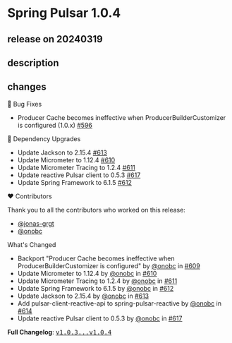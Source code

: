 # Spring Pulsar 1.0.4

## release on 20240319

## description

## changes

🐞 Bug Fixes

* Producer Cache becomes ineffective when ProducerBuilderCustomizer is configured (1.0.x) <a href="https://github.com/spring-projects/spring-pulsar/issues/596" data-hovercard-type="issue" data-hovercard-url="/spring-projects/spring-pulsar/issues/596/hovercard">#596</a>

🔨 Dependency Upgrades

* Update Jackson to 2.15.4 <a href="https://github.com/spring-projects/spring-pulsar/pull/613" data-hovercard-type="pull_request" data-hovercard-url="/spring-projects/spring-pulsar/pull/613/hovercard">#613</a>
* Update Micrometer to 1.12.4 <a href="https://github.com/spring-projects/spring-pulsar/pull/610" data-hovercard-type="pull_request" data-hovercard-url="/spring-projects/spring-pulsar/pull/610/hovercard">#610</a>
* Update Micrometer Tracing to 1.2.4 <a href="https://github.com/spring-projects/spring-pulsar/pull/611" data-hovercard-type="pull_request" data-hovercard-url="/spring-projects/spring-pulsar/pull/611/hovercard">#611</a>
* Update reactive Pulsar client to 0.5.3 <a href="https://github.com/spring-projects/spring-pulsar/pull/617" data-hovercard-type="pull_request" data-hovercard-url="/spring-projects/spring-pulsar/pull/617/hovercard">#617</a>
* Update Spring Framework to 6.1.5 <a href="https://github.com/spring-projects/spring-pulsar/pull/612" data-hovercard-type="pull_request" data-hovercard-url="/spring-projects/spring-pulsar/pull/612/hovercard">#612</a>

❤️ Contributors

Thank you to all the contributors who worked on this release:

* <a class="user-mention notranslate" data-hovercard-type="user" data-hovercard-url="/users/jonas-grgt/hovercard" data-octo-click="hovercard-link-click" data-octo-dimensions="link_type:self" href="https://github.com/jonas-grgt">@jonas-grgt</a>
* <a class="user-mention notranslate" data-hovercard-type="user" data-hovercard-url="/users/onobc/hovercard" data-octo-click="hovercard-link-click" data-octo-dimensions="link_type:self" href="https://github.com/onobc">@onobc</a>

What's Changed

* Backport "Producer Cache becomes ineffective when ProducerBuilderCustomizer is configured" by <a class="user-mention notranslate" data-hovercard-type="user" data-hovercard-url="/users/onobc/hovercard" data-octo-click="hovercard-link-click" data-octo-dimensions="link_type:self" href="https://github.com/onobc">@onobc</a> in <a class="issue-link js-issue-link" data-error-text="Failed to load title" data-id="2187481004" data-permission-text="Title is private" data-url="https://github.com/spring-projects/spring-pulsar/issues/609" data-hovercard-type="pull_request" data-hovercard-url="/spring-projects/spring-pulsar/pull/609/hovercard" href="https://github.com/spring-projects/spring-pulsar/pull/609">#609</a>
* Update Micrometer to 1.12.4 by <a class="user-mention notranslate" data-hovercard-type="user" data-hovercard-url="/users/onobc/hovercard" data-octo-click="hovercard-link-click" data-octo-dimensions="link_type:self" href="https://github.com/onobc">@onobc</a> in <a class="issue-link js-issue-link" data-error-text="Failed to load title" data-id="2187632536" data-permission-text="Title is private" data-url="https://github.com/spring-projects/spring-pulsar/issues/610" data-hovercard-type="pull_request" data-hovercard-url="/spring-projects/spring-pulsar/pull/610/hovercard" href="https://github.com/spring-projects/spring-pulsar/pull/610">#610</a>
* Update Micrometer Tracing to 1.2.4 by <a class="user-mention notranslate" data-hovercard-type="user" data-hovercard-url="/users/onobc/hovercard" data-octo-click="hovercard-link-click" data-octo-dimensions="link_type:self" href="https://github.com/onobc">@onobc</a> in <a class="issue-link js-issue-link" data-error-text="Failed to load title" data-id="2187634862" data-permission-text="Title is private" data-url="https://github.com/spring-projects/spring-pulsar/issues/611" data-hovercard-type="pull_request" data-hovercard-url="/spring-projects/spring-pulsar/pull/611/hovercard" href="https://github.com/spring-projects/spring-pulsar/pull/611">#611</a>
* Update Spring Framework to 6.1.5 by <a class="user-mention notranslate" data-hovercard-type="user" data-hovercard-url="/users/onobc/hovercard" data-octo-click="hovercard-link-click" data-octo-dimensions="link_type:self" href="https://github.com/onobc">@onobc</a> in <a class="issue-link js-issue-link" data-error-text="Failed to load title" data-id="2187637108" data-permission-text="Title is private" data-url="https://github.com/spring-projects/spring-pulsar/issues/612" data-hovercard-type="pull_request" data-hovercard-url="/spring-projects/spring-pulsar/pull/612/hovercard" href="https://github.com/spring-projects/spring-pulsar/pull/612">#612</a>
* Update Jackson to 2.15.4 by <a class="user-mention notranslate" data-hovercard-type="user" data-hovercard-url="/users/onobc/hovercard" data-octo-click="hovercard-link-click" data-octo-dimensions="link_type:self" href="https://github.com/onobc">@onobc</a> in <a class="issue-link js-issue-link" data-error-text="Failed to load title" data-id="2187658738" data-permission-text="Title is private" data-url="https://github.com/spring-projects/spring-pulsar/issues/613" data-hovercard-type="pull_request" data-hovercard-url="/spring-projects/spring-pulsar/pull/613/hovercard" href="https://github.com/spring-projects/spring-pulsar/pull/613">#613</a>
* Add pulsar-client-reactive-api to spring-pulsar-reactive by <a class="user-mention notranslate" data-hovercard-type="user" data-hovercard-url="/users/onobc/hovercard" data-octo-click="hovercard-link-click" data-octo-dimensions="link_type:self" href="https://github.com/onobc">@onobc</a> in <a class="issue-link js-issue-link" data-error-text="Failed to load title" data-id="2189080102" data-permission-text="Title is private" data-url="https://github.com/spring-projects/spring-pulsar/issues/614" data-hovercard-type="pull_request" data-hovercard-url="/spring-projects/spring-pulsar/pull/614/hovercard" href="https://github.com/spring-projects/spring-pulsar/pull/614">#614</a>
* Update reactive Pulsar client to 0.5.3 by <a class="user-mention notranslate" data-hovercard-type="user" data-hovercard-url="/users/onobc/hovercard" data-octo-click="hovercard-link-click" data-octo-dimensions="link_type:self" href="https://github.com/onobc">@onobc</a> in <a class="issue-link js-issue-link" data-error-text="Failed to load title" data-id="2192445368" data-permission-text="Title is private" data-url="https://github.com/spring-projects/spring-pulsar/issues/617" data-hovercard-type="pull_request" data-hovercard-url="/spring-projects/spring-pulsar/pull/617/hovercard" href="https://github.com/spring-projects/spring-pulsar/pull/617">#617</a>

<strong>Full Changelog</strong>: <a class="commit-link" href="https://github.com/spring-projects/spring-pulsar/compare/v1.0.3...v1.0.4"><tt>v1.0.3...v1.0.4</tt></a>

